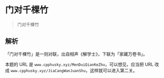 # 门对千棵竹

> 门对千棵竹

## 解析

「门对千棵竹」是一则对联，出自相声《解学士》，下联为「家藏万卷书」。

本题的 URL 是 `www.cpphusky.xyz/MenDuiQianKeZhu`，可以想见，应当把 URL 改成 `www.cpphusky.xyz/JiaCangWanJuanShu`，这样就可以进入第二关。
